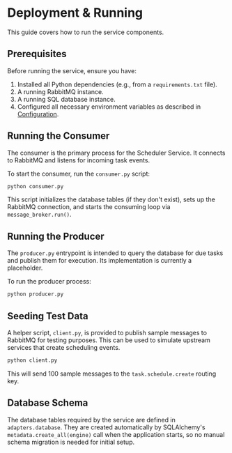 # Deployment & Running

This guide covers how to run the service components.

## Prerequisites

Before running the service, ensure you have:
1.  Installed all Python dependencies (e.g., from a `requirements.txt` file).
2.  A running RabbitMQ instance.
3.  A running SQL database instance.
4.  Configured all necessary environment variables as described in [Configuration](configuration.md).

## Running the Consumer

The consumer is the primary process for the Scheduler Service. It connects to RabbitMQ and listens for incoming task events.

To start the consumer, run the `consumer.py` script:
```bash
python consumer.py
```
This script initializes the database tables (if they don't exist), sets up the RabbitMQ connection, and starts the consuming loop via `message_broker.run()`.

## Running the Producer

The `producer.py` entrypoint is intended to query the database for due tasks and publish them for execution. Its implementation is currently a placeholder.

To run the producer process:
```bash
python producer.py
```

## Seeding Test Data

A helper script, `client.py`, is provided to publish sample messages to RabbitMQ for testing purposes. This can be used to simulate upstream services that create scheduling events.

```bash
python client.py
```
This will send 100 sample messages to the `task.schedule.create` routing key.

## Database Schema

The database tables required by the service are defined in `adapters.database`. They are created automatically by SQLAlchemy's `metadata.create_all(engine)` call when the application starts, so no manual schema migration is needed for initial setup.
